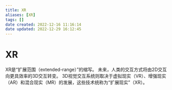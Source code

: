 ```yaml
---
title: XR
aliases: [XR]
tags: []
date created: 2022-12-16 11:16:14
date updated: 2022-12-29 16:12:45
---
```


# XR

XR是“扩展范围（extended-range）”的缩写。 未来，人类的交互方式将由2D交互向更具效率的3D交互转变。 3D视觉交互系统则取决于虚拟现实（VR）、增强现实（AR）和混合现实（MR）的发展，这些技术统称为“扩展现实”（XR）。
